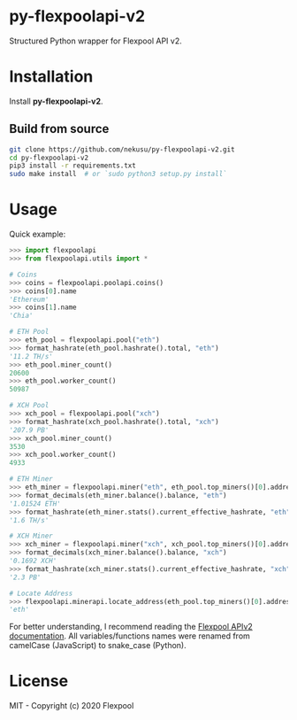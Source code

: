 # py-flexpoolapi-v2

Structured Python wrapper for Flexpool API v2.

# Installation

Install **py-flexpoolapi-v2**.

## Build from source
```sh
git clone https://github.com/nekusu/py-flexpoolapi-v2.git
cd py-flexpoolapi-v2
pip3 install -r requirements.txt
sudo make install  # or `sudo python3 setup.py install`
```

# Usage

Quick example:
```python
>>> import flexpoolapi
>>> from flexpoolapi.utils import *

# Coins
>>> coins = flexpoolapi.poolapi.coins()
>>> coins[0].name
'Ethereum'
>>> coins[1].name
'Chia'

# ETH Pool
>>> eth_pool = flexpoolapi.pool("eth")
>>> format_hashrate(eth_pool.hashrate().total, "eth")
'11.2 TH/s'
>>> eth_pool.miner_count()
20600
>>> eth_pool.worker_count()
50987

# XCH Pool
>>> xch_pool = flexpoolapi.pool("xch")
>>> format_hashrate(xch_pool.hashrate().total, "xch")
'207.9 PB'
>>> xch_pool.miner_count()
3530
>>> xch_pool.worker_count()
4933

# ETH Miner
>>> eth_miner = flexpoolapi.miner("eth", eth_pool.top_miners()[0].address)
>>> format_decimals(eth_miner.balance().balance, "eth")
'1.01524 ETH'
>>> format_hashrate(eth_miner.stats().current_effective_hashrate, "eth")
'1.6 TH/s'

# XCH Miner
>>> xch_miner = flexpoolapi.miner("xch", xch_pool.top_miners()[0].address)
>>> format_decimals(xch_miner.balance().balance, "xch")
'0.1692 XCH'
>>> format_hashrate(xch_miner.stats().current_effective_hashrate, "xch")
'2.3 PB'

# Locate Address
>>> flexpoolapi.minerapi.locate_address(eth_pool.top_miners()[0].address)
'eth'
```

For better understanding, I recommend reading the [Flexpool APIv2 documentation](https://www.flexpool.io/docs/api). All variables/functions names were renamed from camelCase (JavaScript) to snake_case (Python).

# License
MIT - Copyright (c) 2020 Flexpool
